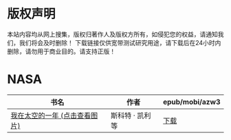 # 版权声明

本站内容均从网上搜集，版权归著作人及版权方所有，如侵犯您的权益，请通知我们，我们将会及时删除！ 下载链接仅供宽带测试研究用途，请下载后在24小时内删除，请勿用于商业目的。请支持正版！

# NASA

| 书名 | 作者 | epub/mobi/azw3 |
| --- | --- | --- |
| [我在太空的一年 (点击查看图片)](https://www.dushupai.com/attachment/2024/06/08/60effbfc5da96100.jpg) | 斯科特 · 凯利等 | [下载](https://url89.ctfile.com/f/31084289-1357050355-16803e?p=8866) |
